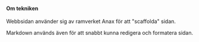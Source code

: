 #### Om tekniken

Webbsidan använder sig av ramverket Anax för att "scaffolda" sidan.

Markdown används även för att snabbt kunna redigera och formatera sidan.

